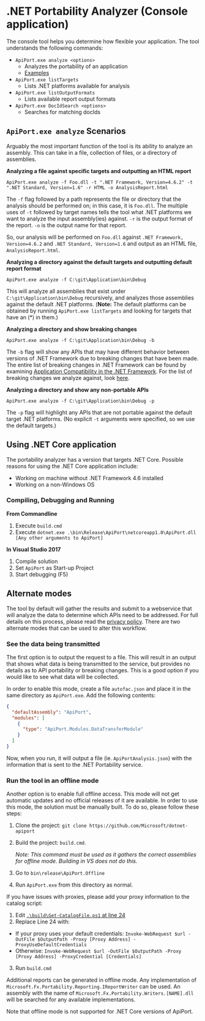 # .NET Portability Analyzer (Console application)

The console tool helps you determine how flexible your application.  The tool
understands the following commands:

  * `ApiPort.exe analyze <options>`
    * Analyzes the portability of an application
    * [Examples](#apiportexe-analyze-scenarios)
  * `ApiPort.exe listTargets`
    * Lists .NET platforms available for analysis
  * `ApiPort.exe listOutputFormats`
    * Lists available report output formats
  * `ApiPort.exe DocIdSearch <options>`
    * Searches for matching docIds

## `ApiPort.exe analyze` Scenarios

Arguably the most important function of the tool is its ability to analyze an
assembly. This can take in a file, collection of files, or a directory of
assemblies.

**Analyzing a file against specific targets and outputting an HTML report**

```
ApiPort.exe analyze -f Foo.dll -t ".NET Framework, Version=4.6.2" -t
".NET Standard, Version=1.6" -r HTML -o AnalysisReport.html
```

The `-f` flag followed by a path represents the file or directory that the
analysis should be performed on; in this case, it is `Foo.dll`.  The multiple
uses of `-t` followed by target names tells the tool what .NET platforms we want
to analyze the input assembly(ies) against. `-r` is the output format of the
report. `-o` is the output name for that report.

So, our analysis will be performed on `Foo.dll` against
`.NET Framework, Version=4.6.2` and `.NET Standard, Version=1.6` and output as
an HTML file, `AnalysisReport.html`.

**Analyzing a directory against the default targets and outputting default
report format**

```
ApiPort.exe analyze -f C:\git\Application\bin\Debug
```

This will analyze all assemblies that exist under `C:\git\Application\bin\Debug`
recursively, and analyzes those assemblies against the default .NET platforms.
(**Note:** The default platforms can be obtained by running `ApiPort.exe
listTargets` and looking for targets that have an (\*) in them.)

**Analyzing a directory and show breaking changes**

```
ApiPort.exe analyze -f C:\git\Application\bin\Debug -b
```

The `-b` flag will show any APIs that may have different behavior between
versions of .NET Framework due to breaking changes that have been made.  The
entire list of breaking changes in .NET Framework can be found by examining
[Application Compatibility in the .NET Framework][Breaking Changes]. For the
list of breaking changes we analyze against, look [here](BreakingChanges.md).

**Analyzing a directory and show any non-portable APIs**

```
ApiPort.exe analyze -f C:\git\Application\bin\Debug -p
```

The `-p` flag will highlight any APIs that are not portable against the default
target .NET platforms. (No explicit `-t` arguments were specified, so we use the
default targets.)

## Using .NET Core application

The portability analyzer has a version that targets .NET Core. Possible reasons
for using the .NET Core application include:

* Working on machine without .NET Framework 4.6 installed
* Working on a non-Windows OS

### Compiling, Debugging and Running

**From Commandline**

1. Execute `build.cmd`
2. Execute `dotnet.exe .\bin\Release\ApiPort\netcoreapp1.0\ApiPort.dll [Any other arguments to ApiPort]`

**In Visual Studio 2017**

1. Compile solution
2. Set `ApiPort` as Start-up Project
3. Start debugging (F5)

## Alternate modes

The tool by default will gather the results and submit to a webservice that will
analyze the data to determine which APIs need to be addressed. For full details
on this process, please read the [privacy policy][Privacy Policy].  There are
two alternate modes that can be used to alter this workflow.

### See the data being transmitted

The first option is to output the request to a file. This will result in an
output that shows what data is being transmitted to the service, but provides no
details as to API portability or breaking changes. This is a good option if you
would like to see what data will be collected.

In order to enable this mode, create a file `autofac.json` and place it in the
same directory as `ApiPort.exe`. Add the following contents:

```json
{
  "defaultAssembly": "ApiPort",
  "modules": [
    {
      "type": "ApiPort.Modules.DataTransferModule"
    }
  ]
}
```

Now, when you run, it will output a file (ie. `ApiPortAnalysis.json`) with the information that is sent to
the .NET Portability service.

### Run the tool in an offline mode

Another option is to enable full offline access. This mode will not get
automatic updates and no official releases of it are available. In order to use
this mode, the solution must be manually built. To do so, please follow these
steps:

1. Clone the project: `git clone https://github.com/Microsoft/dotnet-apiport`
2. Build the project: `build.cmd`.

    *Note: This command must be used as it gathers the correct assemblies for offline mode. Building in VS does not do this.*

3. Go to `bin\release\ApiPort.Offline`
4. Run `ApiPort.exe` from this directory as normal.

If you have issues with proxies, please add your proxy information to the catalog script:

1. Edit [`.\build\Get-CatalogFile.ps1` at line 24](https://github.com/Microsoft/dotnet-apiport/blob/master/build/Get-CatalogFile.ps1#L24)
2. Replace Line 24 with:
  - If your proxy uses your default credentials: `Invoke-WebRequest $url -OutFile $OutputPath -Proxy [Proxy Address] -ProxyUseDefaultCredentials`
  - Otherwise: `Invoke-WebRequest $url -OutFile $OutputPath -Proxy [Proxy Address] -ProxyCredential [Credentials]`
3. Run `build.cmd`

Additional reports can be generated in offline mode. Any implementation of `Microsoft.Fx.Portability.Reporting.IReportWriter` can be
used. An assembly with the name of `Microsoft.Fx.Portability.Writers.[NAME].dll` will be searched for any available implementations.

Note that offline mode is not supported for .NET Core versions of ApiPort.

[Breaking Changes]: https://msdn.microsoft.com/en-US/library/dn458358(v=vs.110).aspx
[Issue #2311]: https://github.com/dotnet/cli/issues/2311
[Privacy Policy]:/docs/LicenseTerms/Microsoft%20.NET%20Portability%20Analyzer%20Privacy%20Statement.txt
[VS2015 C++ Redistributable]: https://www.microsoft.com/en-us/download/details.aspx?id=53587
